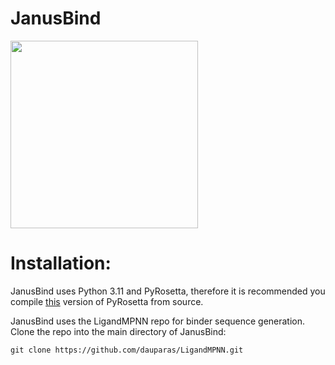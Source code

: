 # JanusBind


<img src="https://github.com/user-attachments/assets/baea2c9d-10c8-4e8d-8962-107d1ac2f863" width="300"/>


# Installation:

JanusBind uses Python 3.11 and PyRosetta, therefore it is recommended you compile [this](https://graylab.jhu.edu/download/PyRosetta4/archive/release/PyRosetta4.Debug.python311.linux/PyRosetta4.Debug.python311.linux.release-387.tar.bz2) version of PyRosetta from source.

JanusBind uses the LigandMPNN repo for binder sequence generation. Clone the repo into the main directory of JanusBind:
```
git clone https://github.com/dauparas/LigandMPNN.git
```
